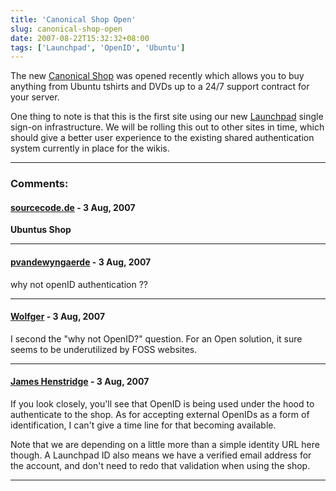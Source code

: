 ```yaml
---
title: 'Canonical Shop Open'
slug: canonical-shop-open
date: 2007-08-22T15:32:32+08:00
tags: ['Launchpad', 'OpenID', 'Ubuntu']
---
```


The new [Canonical Shop](https://shop.canonical.com/) was opened
recently which allows you to buy anything from Ubuntu tshirts and DVDs
up to a 24/7 support contract for your server.

One thing to note is that this is the first site using our new
[Launchpad](https://launchpad.net/) single sign-on infrastructure. We
will be rolling this out to other sites in time, which should give a
better user experience to the existing shared authentication system
currently in place for the wikis.

---
### Comments:
#### [sourcecode.de](http://www.sourcecode.de/node/906) - <time datetime="2007-08-22 16:09:34">3 Aug, 2007</time>

**Ubuntus Shop**

---
#### [pvandewyngaerde](http://pvandewyngaerde.myopenid.com/) - <time datetime="2007-08-22 16:18:29">3 Aug, 2007</time>

why not openID authentication ??

---
#### [Wolfger](http://wolfger.wordpress.com/) - <time datetime="2007-08-22 19:50:15">3 Aug, 2007</time>

I second the \"why not OpenID?\" question. For an Open solution, it sure
seems to be underutilized by FOSS websites.

---
#### [James Henstridge](http://blogs.gnome.org/jamesh/) - <time datetime="2007-08-22 21:13:09">3 Aug, 2007</time>

If you look closely, you\'ll see that OpenID is being used under the
hood to authenticate to the shop. As for accepting external OpenIDs as a
form of identification, I can\'t give a time line for that becoming
available.

Note that we are depending on a little more than a simple identity URL
here though. A Launchpad ID also means we have a verified email address
for the account, and don\'t need to redo that validation when using the
shop.

---
